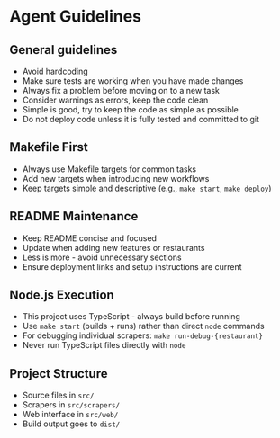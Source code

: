 # Agent Guidelines

## General guidelines
- Avoid hardcoding
- Make sure tests are working when you have made changes
- Always fix a problem before moving on to a new task
- Consider warnings as errors, keep the code clean
- Simple is good, try to keep the code as simple as possible
- Do not deploy code unless it is fully tested and committed to git

## Makefile First
- Always use Makefile targets for common tasks
- Add new targets when introducing new workflows
- Keep targets simple and descriptive (e.g., `make start`, `make deploy`)

## README Maintenance
- Keep README concise and focused
- Update when adding new features or restaurants
- Less is more - avoid unnecessary sections
- Ensure deployment links and setup instructions are current

## Node.js Execution
- This project uses TypeScript - always build before running
- Use `make start` (builds + runs) rather than direct `node` commands  
- For debugging individual scrapers: `make run-debug-{restaurant}`
- Never run TypeScript files directly with `node`

## Project Structure
- Source files in `src/`
- Scrapers in `src/scrapers/`
- Web interface in `src/web/`
- Build output goes to `dist/`
